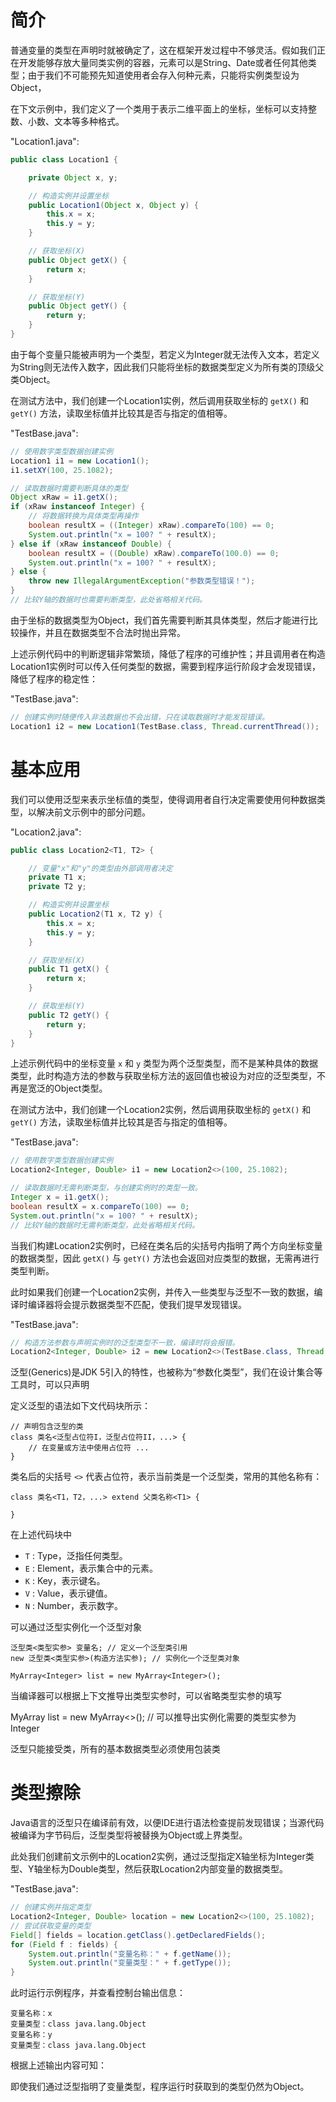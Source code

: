 # 简介
普通变量的类型在声明时就被确定了，这在框架开发过程中不够灵活。假如我们正在开发能够存放大量同类实例的容器，元素可以是String、Date或者任何其他类型；由于我们不可能预先知道使用者会存入何种元素，只能将实例类型设为Object，

在下文示例中，我们定义了一个类用于表示二维平面上的坐标，坐标可以支持整数、小数、文本等多种格式。

"Location1.java":

```java
public class Location1 {

    private Object x, y;

    // 构造实例并设置坐标
    public Location1(Object x, Object y) {
        this.x = x;
        this.y = y;
    }

    // 获取坐标(X)
    public Object getX() {
        return x;
    }

    // 获取坐标(Y)
    public Object getY() {
        return y;
    }
}
```

由于每个变量只能被声明为一个类型，若定义为Integer就无法传入文本，若定义为String则无法传入数字，因此我们只能将坐标的数据类型定义为所有类的顶级父类Object。

在测试方法中，我们创建一个Location1实例，然后调用获取坐标的 `getX()` 和 `getY()` 方法，读取坐标值并比较其是否与指定的值相等。

"TestBase.java":

```java
// 使用数字类型数据创建实例
Location1 i1 = new Location1();
i1.setXY(100, 25.1082);

// 读取数据时需要判断具体的类型
Object xRaw = i1.getX();
if (xRaw instanceof Integer) {
    // 将数据转换为具体类型再操作
    boolean resultX = ((Integer) xRaw).compareTo(100) == 0;
    System.out.println("x = 100? " + resultX);
} else if (xRaw instanceof Double) {
    boolean resultX = ((Double) xRaw).compareTo(100.0) == 0;
    System.out.println("x = 100? " + resultX);
} else {
    throw new IllegalArgumentException("参数类型错误！");
}
// 比较Y轴的数据时也需要判断类型，此处省略相关代码。
```

由于坐标的数据类型为Object，我们首先需要判断其具体类型，然后才能进行比较操作，并且在数据类型不合法时抛出异常。

上述示例代码中的判断逻辑非常繁琐，降低了程序的可维护性；并且调用者在构造Location1实例时可以传入任何类型的数据，需要到程序运行阶段才会发现错误，降低了程序的稳定性：

"TestBase.java":

```java
// 创建实例时随便传入非法数据也不会出错，只在读取数据时才能发现错误。
Location1 i2 = new Location1(TestBase.class, Thread.currentThread());
```
# 基本应用
我们可以使用泛型来表示坐标值的类型，使得调用者自行决定需要使用何种数据类型，以解决前文示例中的部分问题。

"Location2.java":

```java
public class Location2<T1, T2> {

    // 变量"x"和"y"的类型由外部调用者决定
    private T1 x;
    private T2 y;

    // 构造实例并设置坐标
    public Location2(T1 x, T2 y) {
        this.x = x;
        this.y = y;
    }

    // 获取坐标(X)
    public T1 getX() {
        return x;
    }

    // 获取坐标(Y)
    public T2 getY() {
        return y;
    }
}
```

上述示例代码中的坐标变量 `x` 和 `y` 类型为两个泛型类型，而不是某种具体的数据类型，此时构造方法的参数与获取坐标方法的返回值也被设为对应的泛型类型，不再是宽泛的Object类型。

在测试方法中，我们创建一个Location2实例，然后调用获取坐标的 `getX()` 和 `getY()` 方法，读取坐标值并比较其是否与指定的值相等。

"TestBase.java":

```java
// 使用数字类型数据创建实例
Location2<Integer, Double> i1 = new Location2<>(100, 25.1082);

// 读取数据时无需判断类型，与创建实例时的类型一致。
Integer x = i1.getX();
boolean resultX = x.compareTo(100) == 0;
System.out.println("x = 100? " + resultX);
// 比较Y轴的数据时无需判断类型，此处省略相关代码。
```

当我们构建Location2实例时，已经在类名后的尖括号内指明了两个方向坐标变量的数据类型，因此 `getX()` 与 `getY()` 方法也会返回对应类型的数据，无需再进行类型判断。

此时如果我们创建一个Location2实例，并传入一些类型与泛型不一致的数据，编译时编译器将会提示数据类型不匹配，使我们提早发现错误。

"TestBase.java":

```java
// 构造方法参数与声明实例时的泛型类型不一致，编译时将会报错。
Location2<Integer, Double> i2 = new Location2<>(TestBase.class, Thread.currentThread());
```


泛型(Generics)是JDK 5引入的特性，也被称为“参数化类型”，我们在设计集合等工具时，可以只声明

定义泛型的语法如下文代码块所示：

```text
// 声明包含泛型的类
class 类名<泛型占位符I，泛型占位符II，...> {
    // 在变量或方法中使用占位符 ...
}
```

类名后的尖括号 `<>` 代表占位符，表示当前类是一个泛型类，常用的其他名称有：


```text
class 类名<T1，T2，...> extend 父类名称<T1> {

}
```

在上述代码块中






- `T` : Type，泛指任何类型。
- `E` : Element，表示集合中的元素。
- `K` : Key，表示键名。
- `V` : Value，表示键值。
- `N` : Number，表示数字。



可以通过泛型实例化一个泛型对象

    泛型类<类型实参> 变量名; // 定义一个泛型类引用
    new 泛型类<类型实参>(构造方法实参); // 实例化一个泛型类对象
     
    MyArray<Integer> list = new MyArray<Integer>();

当编译器可以根据上下文推导出类型实参时，可以省略类型实参的填写

MyArray<Integer> list = new MyArray<>(); // 可以推导出实例化需要的类型实参为 Integer

泛型只能接受类，所有的基本数据类型必须使用包装类 


# 类型擦除
Java语言的泛型只在编译前有效，以便IDE进行语法检查提前发现错误；当源代码被编译为字节码后，泛型类型将被替换为Object或上界类型。

此处我们创建前文示例中的Location2实例，通过泛型指定X轴坐标为Integer类型、Y轴坐标为Double类型，然后获取Location2内部变量的数据类型。

"TestBase.java":

```java
// 创建实例并指定类型
Location2<Integer, Double> location = new Location2<>(100, 25.1082);
// 尝试获取变量的类型
Field[] fields = location.getClass().getDeclaredFields();
for (Field f : fields) {
    System.out.println("变量名称：" + f.getName());
    System.out.println("变量类型：" + f.getType());
}
```

此时运行示例程序，并查看控制台输出信息：

```text
变量名称：x
变量类型：class java.lang.Object
变量名称：y
变量类型：class java.lang.Object
```

根据上述输出内容可知：

即使我们通过泛型指明了变量类型，程序运行时获取到的类型仍然为Object。
